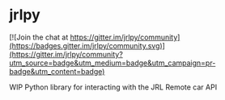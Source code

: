 # jrlpy

[![Join the chat at https://gitter.im/jrlpy/community](https://badges.gitter.im/jrlpy/community.svg)](https://gitter.im/jrlpy/community?utm_source=badge&utm_medium=badge&utm_campaign=pr-badge&utm_content=badge)

WIP Python library for interacting with the JRL Remote car API
